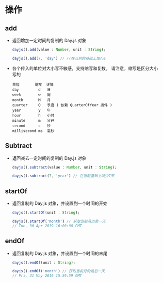 # 操作

## add

+ 返回增加一定时间的复制的 Day.js 对象

  ```js
  dayjs().add(value : Number, unit : String);

  dayjs().add(7, 'day') // //在当前的基础上加7天
  ```

+ 各个传入的单位对大小写不敏感，支持缩写和复数。 请注意，缩写是区分大小写的

  ```text
  单位       缩写  详情
  day         d   日
  week        w   周
  month       M   月
  quarter     Q   季度 ( 依赖 QuarterOfYear 插件 )
  year        y   年
  hour        h   小时
  minute      m   分钟
  second      s   秒
  millisecond ms  毫秒
  ```

## Subtract

+ 返回减去一定时间的复制的 Day.js 对象

  ```js
  dayjs().subtract(value : Number, unit : String);

  dayjs().subtract(7, 'year') // 在当前基础上减少7天
  ```

## startOf

+ 返回复制的 Day.js 对象，并设置到一个时间的开始

  ```js
  dayjs().startOf(unit : String);

  dayjs().startOf('month') // 获取当前月的第一天
  // Tue, 30 Apr 2019 16:00:00 GMT
  ```

## endOf

+ 返回复制的 Day.js 对象，并设置到一个时间的末尾

  ```js
  dayjs().endOf(unit : String);

  dayjs().endOf('month') // 获取当前月的最后一天
  // Fri, 31 May 2019 15:59:59 GMT
  ```
